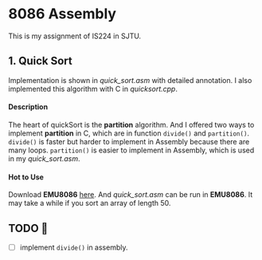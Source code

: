 # 8086 Assembly 
This is my assignment of IS224 in SJTU.

## 1. Quick Sort
Implementation is shown in *quick_sort.asm* with detailed annotation.
I also implemented this algorithm with C in *quicksort.cpp*.

#### Description
The heart of quickSort is the **partition** algorithm. And I offered two ways to implement **partition** in C, which are in function <code>divide()</code> and <code>partition()</code>. <code>divide()</code> is faster but harder to implement in Assembly because there are many loops. <code>partition()</code> is easier to implement in Assembly, which is used in my *quick_sort.asm*.

#### Hot to Use
Download **EMU8086** [here](https://emu8086-microprocessor-emulator.en.softonic.com/). And *quick_sort.asm* can be run in **EMU8086**. It may take a while if you sort an array of length 50.



## TODO :triangular_flag_on_post:
* [ ] implement <code>divide()</code> in assembly.




